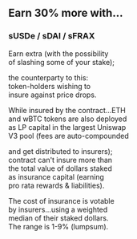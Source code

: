 
## Earn 30% more with...

### sUSDe / sDAI / sFRAX

Earn extra (with the possibility  
of slashing some of your stake);  

the counterparty to this:   
token-holders wishing to  
insure against price drops.

While insured by the contract...ETH  
and wBTC tokens are also deployed  
as LP capital in the largest Uniswap  
V3 pool (fees are auto-compounded  

and get distributed to insurers);  
contract can't insure more than   
the total value of dollars staked  
as insurance capital (earning  
pro rata rewards & liabilities).  

The cost of insurance is votable  
by insurers...using a weighted  
median of their staked dollars.  
The range is 1-9% (lumpsum).

